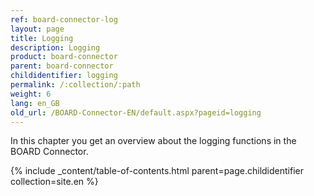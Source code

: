 ```yaml
---
ref: board-connector-log
layout: page
title: Logging
description: Logging
product: board-connector
parent: board-connector
childidentifier: logging
permalink: /:collection/:path
weight: 6
lang: en_GB
old_url: /BOARD-Connector-EN/default.aspx?pageid=logging
---
```


In this chapter you get an overview about the logging functions in the BOARD Connector.

{% include _content/table-of-contents.html parent=page.childidentifier collection=site.en %}
